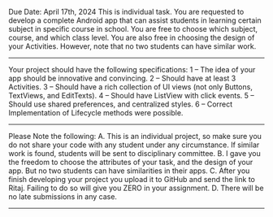 Due Date: April 17th, 2024
This is individual task. You are requested to develop a complete Android app that can assist students in learning certain subject in specific course in school. You are free to choose which subject, course, and which class level. You are also free in choosing the design of your Activities. However, note that no two students can have similar work.
_______________________________________________________________________________________________________
Your project should have the following specifications:
1 – The idea of your app should be innovative and convincing.
2 – Should have at least 3 Activities.
3 – Should have a rich collection of UI views (not only Buttons, TextViews, and EditTexts).
4 – Should have ListView with click events.
5 – Should use shared preferences, and centralized styles.
6 – Correct Implementation of Lifecycle methods were possible.
________________________________________________________________________________________________________
Please Note the following:
A.	This is an individual project, so make sure you do not share your code with any student under any circumstance. If similar work is found, students will be sent to disciplinary committee.
B.	I gave you the freedom to choose the attributes of your task, and the design of your app. But no two students can have similarities in their apps.
C.	After you finish developing your project you upload it to GitHub and send the link to Ritaj. Failing to do so will give you ZERO in your assignment.
D.	There will be no late submissions in any case.
_______________________________________________________________________________________________________
